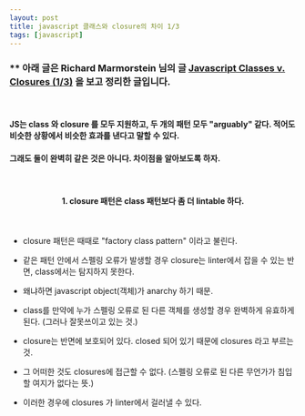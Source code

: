 ```yaml
---
layout: post
title: javascript 클래스와 closure의 차이 1/3
tags: [javascript]
---
```



### ** 아래 글은 Richard Marmorstein 님의 글 [Javascript Classes v. Closures (1/3)](https://medium.com/engineering-livestream/javascript-classes-vs-closures-cf6d6c1473f) 을 보고 정리한 글입니다.

<br />

#### JS는 class 와 closure 를 모두 지원하고, 두 개의 패턴 모두 "arguably" 같다. 적어도 비슷한 상황에서 비슷한 효과를 낸다고 말할 수 있다. 

#### 그래도 둘이 완벽히 같은 것은 아니다. 차이점을 알아보도록 하자.

<br />

#### <center>1. closure 패턴은 class 패턴보다 좀 더 lintable 하다.</center>

<br />

 - closure 패턴은 때때로 "factory class pattern" 이라고 불린다.
 
 - 같은 패턴 안에서 스펠링 오류가 발생할 경우 closure는 linter에서 잡을 수 있는 반면, class에서는 탐지하지 못한다.
 
 - 왜냐하면 javascript object(객체)가 anarchy 하기 때문.

 - class를 만약에 누가 스펠링 오류로 된 다른 객체를 생성할 경우 완벽하게 유효하게 된다. (그러나 잘못쓰이고 있는 것.)

 - closure는 반면에 보호되어 있다. closed 되어 있기 때문에 closures 라고 부르는 것.
  
 - 그 어떠한 것도 closures에 접근할 수 없다. (스펠링 오류로 된 다른 무언가가 침입할 여지가 없다는 뜻.)

 - 이러한 경우에 closures 가 linter에서 걸러낼 수 있다.